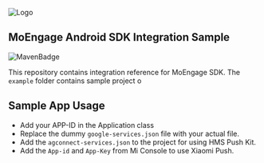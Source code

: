 ![Logo](/.github/assets/logo.png)

## MoEngage Android SDK Integration Sample

![MavenBadge](https://maven-badges.herokuapp.com/maven-central/com.moengage/moe-android-sdk/badge.svg)

This repository contains integration reference for MoEngage SDK. The `example` folder contains sample project o
 
## Sample App Usage
 
* Add your APP-ID in the Application class
* Replace the dummy `google-services.json` file with your actual file.
* Add the `agconnect-services.json` to the project for using HMS Push Kit.
* Add the `App-id` and `App-Key` from Mi Console to use Xiaomi Push.
